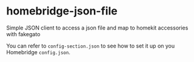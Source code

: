 # homebridge-json-file

Simple JSON client to access a json file and map to homekit accessories with fakegato

You can refer to `config-section.json` to see how to set it up on you Homebridge `config.json`.
